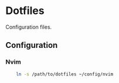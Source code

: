 # Dotfiles

Configuration files.

## Configuration

### Nvim

```bash
    ln -s /path/to/dotfiles ~/config/nvim
```


